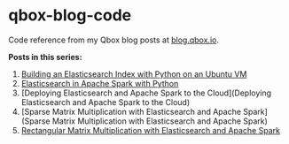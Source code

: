 qbox-blog-code
==============

Code reference from my Qbox blog posts at [blog.qbox.io](http://blog.qbox.io/).

**Posts in this series:**

1) [Building an Elasticsearch Index with Python on an Ubuntu VM](http://blog.qbox.io/building-an-elasticsearch-index-with-python)
2) [Elasticsearch in Apache Spark with Python](http://blog.qbox.io/elasticsearch-in-apache-spark-python)
3) [Deploying Elasticsearch and Apache Spark to the Cloud](Deploying Elasticsearch and Apache Spark to the Cloud)
4) [Sparse Matrix Multiplication with Elasticsearch and Apache Spark](Sparse Matrix Multiplication with Elasticsearch and Apache Spark)
5) [Rectangular Matrix Multiplication with Elasticsearch and Apache Spark](http://blog.qbox.io/rectangular-matrix-multiplication-elasticsearch-apache-spark)

